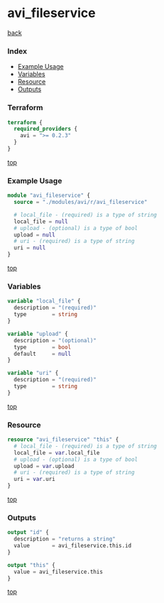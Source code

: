 # avi_fileservice

[back](../avi.md)

### Index

- [Example Usage](#example-usage)
- [Variables](#variables)
- [Resource](#resource)
- [Outputs](#outputs)

### Terraform

```terraform
terraform {
  required_providers {
    avi = ">= 0.2.3"
  }
}
```

[top](#index)

### Example Usage

```terraform
module "avi_fileservice" {
  source = "./modules/avi/r/avi_fileservice"

  # local_file - (required) is a type of string
  local_file = null
  # upload - (optional) is a type of bool
  upload = null
  # uri - (required) is a type of string
  uri = null
}
```

[top](#index)

### Variables

```terraform
variable "local_file" {
  description = "(required)"
  type        = string
}

variable "upload" {
  description = "(optional)"
  type        = bool
  default     = null
}

variable "uri" {
  description = "(required)"
  type        = string
}
```

[top](#index)

### Resource

```terraform
resource "avi_fileservice" "this" {
  # local_file - (required) is a type of string
  local_file = var.local_file
  # upload - (optional) is a type of bool
  upload = var.upload
  # uri - (required) is a type of string
  uri = var.uri
}
```

[top](#index)

### Outputs

```terraform
output "id" {
  description = "returns a string"
  value       = avi_fileservice.this.id
}

output "this" {
  value = avi_fileservice.this
}
```

[top](#index)